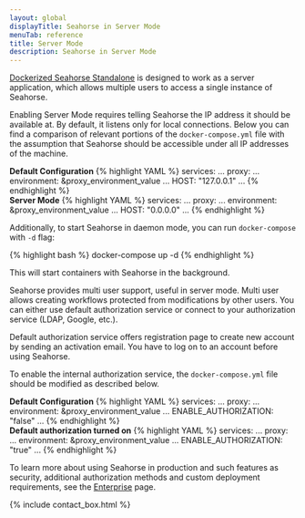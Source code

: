 ```yaml
---
layout: global
displayTitle: Seahorse in Server Mode
menuTab: reference
title: Server Mode
description: Seahorse in Server Mode
---
```


[Dockerized Seahorse Standalone](deployment/standalone.html#dockerized-seahorse-standalone)
is designed to work as a server application,
which allows multiple users to access a single instance of Seahorse.

Enabling Server Mode requires telling Seahorse the IP address it should be available at.
By default, it listens only for local connections. Below you can find a comparison of relevant portions of the
`docker-compose.yml` file with the assumption that Seahorse should be accessible under all IP addresses
of the machine.

<div class="flex-adaptable-row-container">
<div class="flex-adaptable-column-container">
<b>Default Configuration</b>
{% highlight YAML %}
services:
  ...
  proxy:
  ...
    environment: &proxy_environment_value
      ...
      HOST: "127.0.0.1"
 ...
{% endhighlight %}
</div>

<div class="flex-adaptable-column-container">
<b>Server Mode</b>
{% highlight YAML %}
services:
  ...
  proxy:
  ...
    environment: &proxy_environment_value
      ...
      HOST: "0.0.0.0"
 ...
{% endhighlight %}
</div>
</div>

Additionally, to start Seahorse in daemon mode, you can run `docker-compose` with `-d` flag:

{% highlight bash %}
docker-compose up -d
{% endhighlight %}

This will start containers with Seahorse in the background.

Seahorse provides multi user support, useful in server mode. Multi user allows creating workflows protected from modifications by other users. You can either use default authorization service or connect to your authorization service (LDAP, Google, etc.).

Default authorization service offers registration page to create new account by sending an activation email. You have to log on to an account before using Seahorse.

To enable the internal authorization service, the `docker-compose.yml` file should be modified as described below.

<div class="flex-adaptable-row-container">
<div class="flex-adaptable-column-container">
<b>Default Configuration</b>
{% highlight YAML %}
services:
  ...
  proxy:
  ...
    environment: &proxy_environment_value
      ...
      ENABLE_AUTHORIZATION: "false"
 ...
{% endhighlight %}
</div>

<div class="flex-adaptable-column-container">
<b>Default authorization turned on</b>
{% highlight YAML %}
services:
  ...
  proxy:
  ...
    environment: &proxy_environment_value
      ...
      ENABLE_AUTHORIZATION: "true"
 ...
{% endhighlight %}
</div>
</div>


To learn more about using Seahorse in production and such features as security, additional authorization methods and custom deployment requirements,
see the [Enterprise](deployment/enterprise.html) page.

{% include contact_box.html %}
